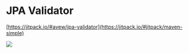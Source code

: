 # JPA Validator
[https://jitpack.io/#avew/jpa-validator](https://jitpack.io/#jitpack/maven-simple)

[![](https://jitpack.io/v/avew/jpa-validator.svg)](https://jitpack.io/#avew/jpa-validator)
